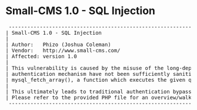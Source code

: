 # Small-CMS 1.0 - SQL Injection

<pre>
 ------------------------------------------------------------------------------------------------------------------------------------------------
| Small-CMS 1.0 - SQL Injection                                                                                                      02/10/2012  |
|                                                                                                                                                |
| Author:   Phizo (Joshua Coleman)                                                                                                               |
| Vendor:   http://www.small-cms.com/                                                                                                            |
| Affected: version 1.0                                                                                                                          | 
|                                                                                                                                                | 
| This vulnerability is caused by the misuse of the long-deprecated original PHP MySQL API such that the username and password inputs within the |
| authentication mechanism have not been sufficiently sanitised prior to interpolating these variables into the query string and invoking        |
| mysql_fetch_array(), a function which executes the given query and outputs an array expressing the fetched rows from the specified table.      |
|                                                                                                                                                | 
| This ultimately leads to traditional authentication bypass via MySQL injection and other typical MySQL query based attack vectors.             | 
| Please refer to the provided PHP file for an overview/walk of the function chain to view the issue with appropriate syntax highlighting.       |
 ------------------------------------------------------------------------------------------------------------------------------------------------
</pre>

